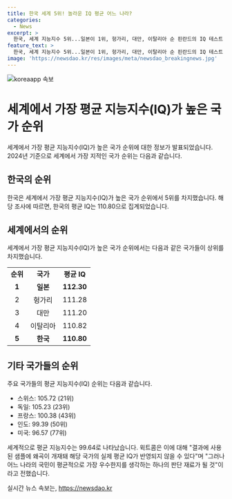 ```yaml
---
title: 한국 세계 5위! 놀라운 IQ 평균 어느 나라?
categories:
  - News
excerpt: >
  한국, 세계 지능지수 5위...일본이 1위, 헝가리, 대만, 이탈리아 순 핀란드의 IQ 테스트 기관 윅트콤이 발표한 2024년 세계에서 가장 지적인 국가 순위에 따르면, 한국은 평균 IQ 110.80으로 5위를 기록했다. 1위는 일본(112.30), 그 다음은 헝가리, 대만, 이탈리아 등 순이었다. 이에 윅트콤 측은 결과의 왜곡 가능성을 언급하며, 이는 국가별 평균 IQ를 생각하는 재료일 뿐이라고 설명했다.
feature_text: >
  한국, 세계 지능지수 5위...일본이 1위, 헝가리, 대만, 이탈리아 순 핀란드의 IQ 테스트 기관 윅트콤이 발표한 2024년 세계에서 가장 지적인 국가 순위에 따르면, 한국은 평균 IQ 110.80으로 5위를 기록했다. 1위는 일본(112.30), 그 다음은 헝가리, 대만, 이탈리아 등 순이었다. 이에 윅트콤 측은 결과의 왜곡 가능성을 언급하며, 이는 국가별 평균 IQ를 생각하는 재료일 뿐이라고 설명했다.
image: 'https://newsdao.kr/res/images/meta/newsdao_breakingnews.jpg'
---
```


<p><img src="https://newsdao.kr/res/images/meta/newsdao_breakingnews.jpg" alt="koreaapp 속보" /></p>

<h1>세계에서 가장 평균 지능지수(IQ)가 높은 국가 순위</h1>

<p data-ke-size="size16">세계에서 가장 평균 지능지수(IQ)가 높은 국가 순위에 대한 정보가 발표되었습니다. 2024년 기준으로 세계에서 가장 지적인 국가 순위는 다음과 같습니다.</p>

<h2 data-ke-size="size26">한국의 순위</h2>

<p data-ke-size="size16">한국은 세계에서 가장 평균 지능지수(IQ)가 높은 국가 순위에서 5위를 차지했습니다. 해당 조사에 따르면, 한국의 평균 IQ는 110.80으로 집계되었습니다.</p>

<h2 data-ke-size="size26">세계에서의 순위</h2>

<p data-ke-size="size16">세계에서 가장 평균 지능지수(IQ)가 높은 국가 순위에서는 다음과 같은 국가들이 상위를 차지했습니다.</p>

<table>
    <tr>
        <td style="text-align: center; height: 17px;"><b>순위</b></td>
        <td style="text-align: center; height: 17px;"><b>국가</b></td>
        <td style="text-align: center; height: 17px;"><b>평균 IQ</b></td>
    </tr>
    <tr>
        <td style="text-align: center; height: 17px;"><b>1</b></td>
        <td style="text-align: center; height: 17px;"><b>일본</b></td>
        <td style="text-align: center; height: 17px;"><b>112.30</b></td>
    </tr>
    <tr>
        <td style="text-align: center; height: 17px;">2</td>
        <td style="text-align: center; height: 17px;">헝가리</td>
        <td style="text-align: center; height: 17px;">111.28</td>
    </tr>
    <tr>
        <td style="text-align: center; height: 17px;">3</td>
        <td style="text-align: center; height: 17px;">대만</td>
        <td style="text-align: center; height: 17px;">111.20</td>
    </tr>
    <tr>
        <td style="text-align: center; height: 17px;">4</td>
        <td style="text-align: center; height: 17px;">이탈리아</td>
        <td style="text-align: center; height: 17px;">110.82</td>
    </tr>
    <tr>
        <td style="text-align: center; height: 17px;"><b>5</b></td>
        <td style="text-align: center; height: 17px;"><b>한국</b></td>
        <td style="text-align: center; height: 17px;"><b>110.80</b></td>
    </tr>
</table>

<h2 data-ke-size="size26">기타 국가들의 순위</h2>

<p data-ke-size="size16">주요 국가들의 평균 지능지수(IQ) 순위는 다음과 같습니다.</p>

<ul>
    <li>스위스: 105.72 (21위)</li>
    <li>독일: 105.23 (23위)</li>
    <li>프랑스: 100.38 (43위)</li>
    <li>인도: 99.39 (50위)</li>
    <li>미국: 96.57 (77위)</li>
</ul>

<p data-ke-size="size16">세계적으로 평균 지능지수는 99.64로 나타났습니다. 윅트콤은 이에 대해 "결과에 사용된 샘플에 왜곡이 개재돼 해당 국가의 실제 평균 IQ가 반영되지 않을 수 있다"며 "그러나 어느 나라의 국민이 평균적으로 가장 우수한지를 생각하는 하나의 판단 재료가 될 것"이라고 전했습니다.</p>
실시간 뉴스 속보는, <a href="https://newsdao.kr" rel="dofollow">https://newsdao.kr</a>


